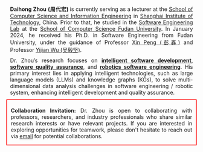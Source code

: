 <div style="text-align:justify; text-justify:inter-word; margin:10px">
    <strong>Daihong Zhou (周代宏) </strong> is currently serving as a lecturer at the <a href="https://cs.sit.edu.cn">School of Computer Science and Information Engineering</a> in <a href="https://www.sit.edu.cn">Shanghai Institute of Technology</a>, China. Prior to that, he studied in the <a href="http://www.se.fudan.edu.cn">Software Engineering Lab</a> at the <a href="https://cs.fudan.edu.cn">School of Computer Science Fudan University</a>. In January 2024, he received his Ph.D. in Software Engineering from Fudan University, under the guidance of Professor <a href="http://cspengxin.github.io">Xin Peng (彭鑫)</a> and Professor <a href="">Yijian Wu (吴毅坚)</a>.
</div>


<div style="text-align:justify; text-justify:inter-word; margin:10px">
    Dr. Zhou’s research focuses on <strong><u>intelligent software development</u></strong>, <strong><u>software quality assurance</u></strong>, and <strong><u>robotics software engineering</u></strong>. His primary interest lies in applying intelligent technologies, such as large language models (LLMs) and knowledge graphs (KGs), to solve multi-dimensional data analysis challenges in software engineering / robotic system, enhancing intelligent development and quality assurance.
</div>


<div style="border: 2px solid red; text-align:justify; text-justify:inter-word; padding: 5px 10px 0px 10px;">
    <p><strong>Collaboration Invitation:</strong> Dr. Zhou is open to collaborating with professors, researchers, and industry professionals who share similar research interests or have relevant projects. If you are interested in exploring opportunities for teamwork, please don't hesitate to reach out via <a href="dhzhou@sit.edu.cn">email</a> for potential collaborations.</p>
</div>
